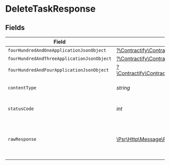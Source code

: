 # DeleteTaskResponse


## Fields

| Field                                                                                                                                                | Type                                                                                                                                                 | Required                                                                                                                                             | Description                                                                                                                                          |
| ---------------------------------------------------------------------------------------------------------------------------------------------------- | ---------------------------------------------------------------------------------------------------------------------------------------------------- | ---------------------------------------------------------------------------------------------------------------------------------------------------- | ---------------------------------------------------------------------------------------------------------------------------------------------------- |
| `fourHundredAndOneApplicationJsonObject`                                                                                                             | [?\Contractify\ContractifyAPI\Models\Operations\DeleteTaskResponseBody](../../Models/Operations/DeleteTaskResponseBody.md)                           | :heavy_minus_sign:                                                                                                                                   | Unauthenticated                                                                                                                                      |
| `fourHundredAndThreeApplicationJsonObject`                                                                                                           | [?\Contractify\ContractifyAPI\Models\Operations\DeleteTaskTasksResponseBody](../../Models/Operations/DeleteTaskTasksResponseBody.md)                 | :heavy_minus_sign:                                                                                                                                   | Forbidden                                                                                                                                            |
| `fourHundredAndFourApplicationJsonObject`                                                                                                            | [?\Contractify\ContractifyAPI\Models\Operations\DeleteTaskTasksResponseResponseBody](../../Models/Operations/DeleteTaskTasksResponseResponseBody.md) | :heavy_minus_sign:                                                                                                                                   | Not Found                                                                                                                                            |
| `contentType`                                                                                                                                        | *string*                                                                                                                                             | :heavy_check_mark:                                                                                                                                   | HTTP response content type for this operation                                                                                                        |
| `statusCode`                                                                                                                                         | *int*                                                                                                                                                | :heavy_check_mark:                                                                                                                                   | HTTP response status code for this operation                                                                                                         |
| `rawResponse`                                                                                                                                        | [\Psr\Http\Message\ResponseInterface](https://www.php-fig.org/psr/psr-7/#33-psrhttpmessageresponseinterface)                                         | :heavy_check_mark:                                                                                                                                   | Raw HTTP response; suitable for custom response parsing                                                                                              |